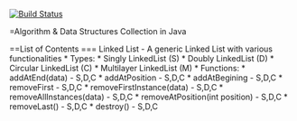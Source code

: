 [![Build Status](https://semaphoreci.com/api/v1/vivekpatani/algorithm-collection/branches/master/badge.svg)](https://semaphoreci.com/vivekpatani/algorithm-collection)

=Algorithm \& Data Structures Collection in Java

==List of Contents
=== Linked List - A generic Linked List with various functionalities
	* Types:
		* Singly LinkedList (S)
		* Doubly LinkedList (D)
		* Circular LinkedList (C)
		* Multilayer LinkedList (M)
	* Functions:
		* addAtEnd(data) - S,D,C
		* addAtPosition - S,D,C
		* addAtBegining - S,D,C
		* removeFirst - S,D,C
		* removeFirstInstance(data) - S,D,C
		* removeAllInstances(data) - S,D,C
		* removeAtPosition(int position) - S,D,C
		* removeLast() - S,D,C
		* destroy() - S,D,C
